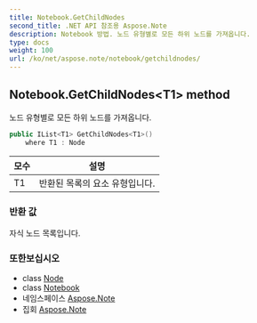 ```yaml
---
title: Notebook.GetChildNodes
second_title: .NET API 참조용 Aspose.Note
description: Notebook 방법. 노드 유형별로 모든 하위 노드를 가져옵니다.
type: docs
weight: 100
url: /ko/net/aspose.note/notebook/getchildnodes/
---
```

## Notebook.GetChildNodes&lt;T1&gt; method

노드 유형별로 모든 하위 노드를 가져옵니다.

```csharp
public IList<T1> GetChildNodes<T1>()
    where T1 : Node
```

| 모수 | 설명 |
| --- | --- |
| T1 | 반환된 목록의 요소 유형입니다. |

### 반환 값

자식 노드 목록입니다.

### 또한보십시오

* class [Node](../../node/)
* class [Notebook](../)
* 네임스페이스 [Aspose.Note](../../notebook/)
* 집회 [Aspose.Note](../../../)



